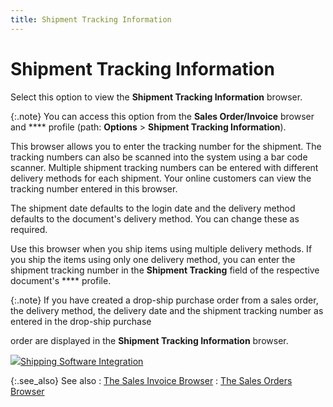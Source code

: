 ```yaml
---
title: Shipment Tracking Information
---
```


# Shipment Tracking Information


Select this option to view the **Shipment 
 Tracking Information** browser.


{:.note}
You can access this option from the **Sales 
 Order/Invoice** browser and **** profile  (path: **Options** > **Shipment 
 Tracking Information**).


This browser allows you to enter the tracking number for the shipment.  The tracking numbers can also be scanned into the system using a bar code  scanner. Multiple shipment tracking numbers can be entered with different  delivery methods for each shipment. Your online customers can view the  tracking number entered in this browser.


The shipment date defaults to the login date and the delivery method  defaults to the document's delivery method. You can change these as required.


Use this browser when you ship items using multiple delivery methods.  If you ship the items using only one delivery method, you can enter the  shipment tracking number in the **Shipment 
 Tracking** field of the respective document's **** profile.


{:.note}
If you have created a drop-ship purchase order from  a sales order, the delivery method, the delivery date and the shipment  tracking number as entered in the drop-ship purchase


order are displayed in the **Shipment 
 Tracking Information** browser.


![]({{site.sp_baseurl}}/img/lens.gif)[Shipping  Software Integration]({{site.sp_baseurl}}/sales-docs/docs-profile/contents/tab-details/ship-trk/shipping_software_integration_sal.html)


{:.see_also}
See also
: [The Sales Invoice  Browser]({{site.sp_baseurl}}/sales-docs/sis/sales-invoice-browser/sales_invoice_browser.html)
: [The Sales Orders  Browser]({{site.sp_baseurl}}/sales-docs/sales-orders/sales-orders-browser/sales_order_browser.html)
